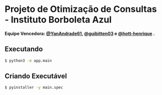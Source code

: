 # Projeto de Otimização de Consultas - Instituto Borboleta Azul

**Equipe Vencedora: [@YanAndrade61](https://github.com/YanAndrade61), [@guibitten03](https://github.com/guibitten03) e [@hott-henrique](https://github.com/hott-henrique) .**

## Executando
```bash
$ python3 -m app.main
```

## Criando Executável
```bash
$ pyinstaller -y main.spec
```